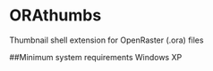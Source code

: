 # ORAthumbs
Thumbnail shell extension for OpenRaster (.ora) files

##Minimum system requirements
Windows XP
